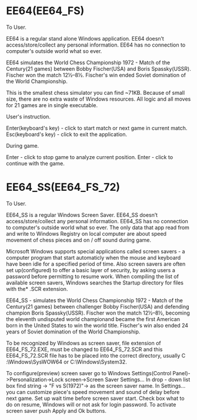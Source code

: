 # EE64(EE64_FS)

To User.

EE64 is a regular stand alone Windows application.
EE64 doesn’t access/store/collect any personal information. 
EE64 has no connection to computer's outside world what so ever.

EE64 simulates the World Chess Championship 1972 - Match of the Century(21 games) between Bobby Fischer(USA) and Boris Spassky(USSR).
Fischer won the match 12½–8½.
Fischer's win ended Soviet domination of the World Championship.

This is the smallest chess simulator you can find ~71KB.
Because of small size, there are no extra waste of Windows resources.
All logic and all moves for 21 games are in single executable.

User's instruction.

Enter(keyboard's key) - click to start match or next game in current match.
Esc(keyboard's key) - click to exit the application.

During game.

Enter - click to stop game to analyze current position.
Enter - click to continue with the game.


# EE64_SS(EE64_FS_72)

To User.

EE64_SS is a regular Windows Screen Saver.
EE64_SS doesn’t access/store/collect any personal information. 
EE64_SS has no connection to computer's outside world what so ever.
The only data that app read from and write to Windows Registry on local computer are about 
speed movement of chess pieces and on / off sound during game.

Microsoft Windows supports special applications called screen savers - a computer program that start automaticly when the mouse and keyboard have been idle
for a specified period of time.
Also screen savers are often set up(configured) to offer a basic layer of security, by asking users a password before permitting to resume work.
When compiling the list of available screen savers, Windows searches the Startup directory for files with the* .SCR extension.

EE64_SS - simulates the World Chess Championship 1972 - Match of the Century(21 games) between challenger Bobby Fischer(USA) and defending champion Boris Spassky(USSR).
Fischer won the match 12½–8½, becoming the eleventh undisputed world championand became the first American born in the United States to win the world title.
Fischer's win also ended 24 years of Soviet domination of the World Championship.

To be recognized by Windows as screen saver, file extension of EE64_FS_72.EXE, must be changed to EE64_FS_72.SCR and this EE64_FS_72.SCR file 
has to be placed into the correct directory, usually C :\Windows\SysWOW64 or C:\Windows\System32.

To configure(preview) screen saver go to Windows Settings(Control Panel)->Personalization->Lock screen->Screen Saver Settings...
In drop - down list box find string -> "F vs S(1972)"-> as the screen saver name.
In Settings... you can customize piece's speed movement and sound of delay before next game. 
Set up wait time before screen saver start.
Check box what to do on resume, Windows will or not ask for login password.
To activate screen saver push Apply and Ok buttons.

